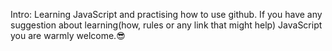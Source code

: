 Intro: Learning JavaScript and practising how to use github.
If you have any suggestion about learning(how, rules or any link that might help) JavaScript you are warmly welcome.😎

